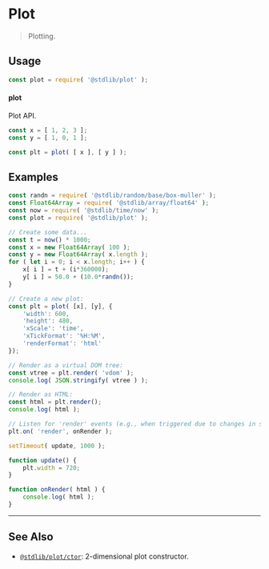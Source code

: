 <!--

@license Apache-2.0

Copyright (c) 2021 The Stdlib Authors.

Licensed under the Apache License, Version 2.0 (the "License");
you may not use this file except in compliance with the License.
You may obtain a copy of the License at

   http://www.apache.org/licenses/LICENSE-2.0

Unless required by applicable law or agreed to in writing, software
distributed under the License is distributed on an "AS IS" BASIS,
WITHOUT WARRANTIES OR CONDITIONS OF ANY KIND, either express or implied.
See the License for the specific language governing permissions and
limitations under the License.

-->

# Plot

> Plotting.

<section class="usage">

## Usage

```javascript
const plot = require( '@stdlib/plot' );
```

#### plot

Plot API.

```javascript
const x = [ 1, 2, 3 ];
const y = [ 1, 0, 1 ];

const plt = plot( [ x ], [ y ] );
```

</section>

<!-- /.usage -->

<section class="examples">

## Examples

<!-- TODO: better examples -->

<!-- eslint no-undef: "error" -->

```javascript
const randn = require( '@stdlib/random/base/box-muller' );
const Float64Array = require( '@stdlib/array/float64' );
const now = require( '@stdlib/time/now' );
const plot = require( '@stdlib/plot' );

// Create some data...
const t = now() * 1000;
const x = new Float64Array( 100 );
const y = new Float64Array( x.length );
for ( let i = 0; i < x.length; i++ ) {
    x[ i ] = t + (i*360000);
    y[ i ] = 50.0 + (10.0*randn());
}

// Create a new plot:
const plt = plot( [x], [y], {
    'width': 600,
    'height': 480,
    'xScale': 'time',
    'xTickFormat': '%H:%M',
    'renderFormat': 'html'
});

// Render as a virtual DOM tree:
const vtree = plt.render( 'vdom' );
console.log( JSON.stringify( vtree ) );

// Render as HTML:
const html = plt.render();
console.log( html );

// Listen for 'render' events (e.g., when triggered due to changes in state):
plt.on( 'render', onRender );

setTimeout( update, 1000 );

function update() {
    plt.width = 720;
}

function onRender( html ) {
    console.log( html );
}
```

</section>

<!-- /.examples -->

<!-- Section for related `stdlib` packages. Do not manually edit this section, as it is automatically populated. -->

<section class="related">

* * *

## See Also

-   <span class="package-name">[`@stdlib/plot/ctor`][@stdlib/plot/ctor]</span><span class="delimiter">: </span><span class="description">2-dimensional plot constructor.</span>

</section>

<!-- /.related -->

<!-- Section for all links. Make sure to keep an empty line after the `section` element and another before the `/section` close. -->

<section class="links">

<!-- <toc-links> -->

<!-- </toc-links> -->

<!-- <related-links> -->

[@stdlib/plot/ctor]: https://github.com/stdlib-js/stdlib/tree/develop/lib/node_modules/%40stdlib/plot/ctor

<!-- </related-links> -->

</section>

<!-- /.links -->
